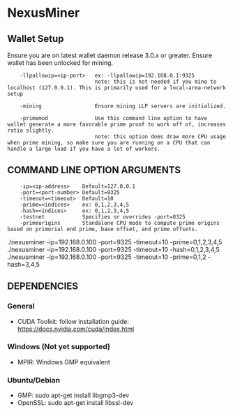 # NexusMiner



## Wallet Setup

Ensure you are on latest wallet daemon release 3.0.x or greater. Ensure wallet has been unlocked for mining.

```
    -llpallowip=<ip-port>   ex: -llpallowip=192.168.0.1:9325 
                            note: this is not needed if you mine to localhost (127.0.0.1). This is primarily used for a local-area-network setup

    -mining                 Ensure mining LLP servers are initialized.

    -primemod               Use this command line option to have wallet generate a more favorable prime proof to work off of, increases ratio slightly. 
                            note: this option does draw more CPU usage when prime mining, so make sure you are running on a CPU that can handle a large load if you have a lot of workers.
```



## COMMAND LINE OPTION ARGUMENTS

```
    -ip=<ip-address>    Default=127.0.0.1
    -port=<port-number> Default=9325
    -timeout=<timeout>  Default=10
    -prime=<indices>    ex: 0,1,2,3,4,5
    -hash=<indices>     ex: 0,1,2,3,4,5
    -testnet            Specifies or overrides -port=8325
    -primeorigins       Standalone CPU mode to compute prime origins based on primorial end prime, base offset, and prime offsets.
```

  ./nexusminer -ip=192.168.0.100 -port=9325 -timeout=10 -prime=0,1,2,3,4,5
  ./nexusminer -ip=192.168.0.100 -port=9325 -timeout=10 -hash=0,1,2,3,4,5
  ./nexusminer -ip=192.168.0.100 -port=9325 -timeout=10 -prime=0,1,2 -hash=3,4,5

## DEPENDENCIES

### General

* CUDA Toolkit: follow installation guide: https://docs.nvidia.com/cuda/index.html

### Windows (Not yet supported)

* MPIR: Windows GMP equivalent

### Ubuntu/Debian

* GMP:          sudo apt-get install libgmp3-dev
* OpenSSL:      sudo apt-get install libssl-dev
